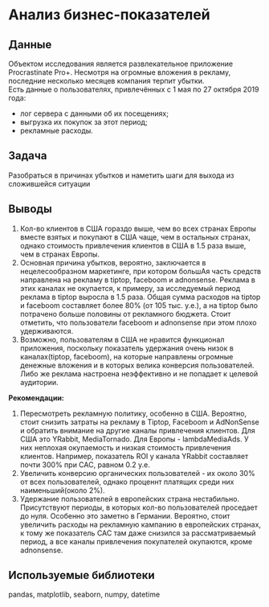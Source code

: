 # Анализ бизнес-показателей

## Данные
Объектом исследования является развлекательное приложение Procrastinate Pro+. Несмотря на огромные вложения в рекламу, последние несколько месяцев компания терпит убытки.  
Есть данные о пользователях, привлечённых с 1 мая по 27 октября 2019 года:
- лог сервера с данными об их посещениях;  
- выгрузка их покупок за этот период;  
- рекламные расходы.  

## Задача
Разобраться в причинах убытков и наметить шаги для выхода из сложившейся ситуации

## Выводы
1) Кол-во клиентов в США гораздо выше, чем во всех странах Европы вместе взятых и покупают в США чаще, чем в остальных странах, однако стоимость привлечения клиентов в США в 1.5 раза выше, чем в странах Европы.  
2) Основная причина убытков, вероятно, заключается в нецелесообразном маркетинге, при котором большАя часть средств направлена на рекламу в tiptop, faceboom и adnonsense. Реклама в этих каналах не окупается, к примеру, за исследуемый период реклама в tiptop выросла в 1.5 раза. Общая сумма расходов на tiptop и faceboom составляет более 80% (от 105 тыс. у.е.), а на tiptop было потрачено больше половины от рекламного бюджета. Стоит отметить, что пользователи faceboom и adnonsense при этом плохо удерживаются.  
3) Возможно, пользователям в США не нравится функционал приложения, поскольку показатель удержания очень низок в каналах(tiptop, faceboom), на которые направлены огромные денежные вложения и в которых велика конверсия пользователей. Либо же реклама настроена неэффективно и не попадает к целевой аудитории.  

**Рекомендации:**
1) Пересмотреть рекламную политику, особенно в США. Вероятно, стоит снизить затраты на рекламу в Tiptop, Faceboom и AdNonSense и обратить внимание на другие каналы привлечения клиентов. Для США это YRabbit, MediaTornado. Для Европы - lambdaMediaAds. У них неплохая окупаемость и низкая стоимость привлечения клиентов. Например, показатель ROI у канала YRabbit составляет почти 300% при CAC, равном 0.2 у.е.  
2) Увеличить конверсию органических пользователей - их около 30% от всех пользователей, однако проценнт платящих среди них наименьший(около 2%).  
3) Удержание пользователей в европейских страна нестабильно. Присутствуют периоды, в которых кол-во пользователей проседает до нуля. Особенно это заметно в Германии. Вероятно, стоит увеличить расходы на рекламную кампанию в европейских странах, к тому же показатель CAC там даже снизился за рассматриваемый период, а все каналы привлечения покупателей окупаются, кроме adnonsense.

## Используемые библиотеки
pandas, matplotlib, seaborn, numpy, datetime
